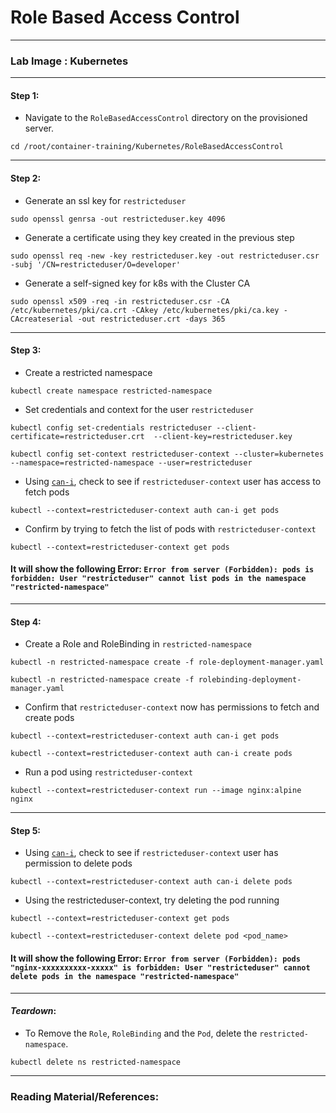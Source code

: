 # **Role Based Access Control**

---

### **Lab Image : Kubernetes**

---

#### Step 1:

* Navigate to the `RoleBasedAccessControl` directory on the provisioned server.

```commandline
cd /root/container-training/Kubernetes/RoleBasedAccessControl
```

---

#### Step 2:

* Generate an ssl key for `restricteduser`

```commandline
sudo openssl genrsa -out restricteduser.key 4096
```

* Generate a certificate using they key created in the previous step

```commandline
sudo openssl req -new -key restricteduser.key -out restricteduser.csr -subj '/CN=restricteduser/O=developer'
```

* Generate a self-signed key for k8s with the Cluster CA

```commandline
sudo openssl x509 -req -in restricteduser.csr -CA /etc/kubernetes/pki/ca.crt -CAkey /etc/kubernetes/pki/ca.key -CAcreateserial -out restricteduser.crt -days 365
```

---

#### Step 3:

* Create a restricted namespace

```commandline
kubectl create namespace restricted-namespace
```

* Set credentials and context for the user `restricteduser`

```commandline
kubectl config set-credentials restricteduser --client-certificate=restricteduser.crt  --client-key=restricteduser.key
```
```commandline
kubectl config set-context restricteduser-context --cluster=kubernetes --namespace=restricted-namespace --user=restricteduser
```

* Using [`can-i`](https://kubernetes.io/docs/reference/access-authn-authz/authorization/#checking-api-access), check to see if `restricteduser-context` user has access to fetch pods

```commandline
kubectl --context=restricteduser-context auth can-i get pods
```

* Confirm by trying to fetch the list of pods with `restricteduser-context`

```commandline
kubectl --context=restricteduser-context get pods
```

#### **It will show the following Error: `Error from server (Forbidden): pods is forbidden: User "restricteduser" cannot list pods in the namespace "restricted-namespace"`**

---

#### Step 4:

* Create a Role and RoleBinding in `restricted-namespace`

```commandline
kubectl -n restricted-namespace create -f role-deployment-manager.yaml
```
```commandline
kubectl -n restricted-namespace create -f rolebinding-deployment-manager.yaml
```

* Confirm that `restricteduser-context` now has permissions to fetch and create pods

```commandline
kubectl --context=restricteduser-context auth can-i get pods
```

```commandline
kubectl --context=restricteduser-context auth can-i create pods
```

* Run a pod using `restricteduser-context`

```commandline
kubectl --context=restricteduser-context run --image nginx:alpine nginx
```

---

#### Step 5:

* Using [`can-i`](https://kubernetes.io/docs/reference/access-authn-authz/authorization/#checking-api-access), check to see if `restricteduser-context` user has permission to delete pods

```commandline
kubectl --context=restricteduser-context auth can-i delete pods
```

* Using the restricteduser-context, try deleting the pod running

```commandline
kubectl --context=restricteduser-context get pods 
```
```commandline
kubectl --context=restricteduser-context delete pod <pod_name>
```

#### **It will show the following Error: `Error from server (Forbidden): pods "nginx-xxxxxxxxxx-xxxxx" is forbidden: User "restricteduser" cannot delete pods in the namespace "restricted-namespace"`**

---

#### *Teardown*:

* To Remove the `Role`, `RoleBinding` and the `Pod`, delete the `restricted-namespace`. 

```commandline
kubectl delete ns restricted-namespace
```

---

### Reading Material/References:

